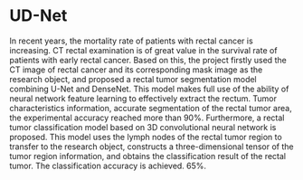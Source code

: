 # UD-Net
In recent years, the mortality rate of patients with rectal cancer is increasing. CT rectal examination is of great value in the survival rate of patients with early rectal cancer. Based on this, the project firstly used the CT image of rectal cancer and its corresponding mask image as the research object, and proposed a rectal tumor segmentation model combining U-Net and DenseNet. This model makes full use of the ability of neural network feature learning to effectively extract the rectum. Tumor characteristics information, accurate segmentation of the rectal tumor area, the experimental accuracy reached more than 90%. Furthermore, a rectal tumor classification model based on 3D convolutional neural network is proposed. This model uses the lymph nodes of the rectal tumor region to transfer to the research object, constructs a three-dimensional tensor of the tumor region information, and obtains the classification result of the rectal tumor. The classification accuracy is achieved. 65%.
